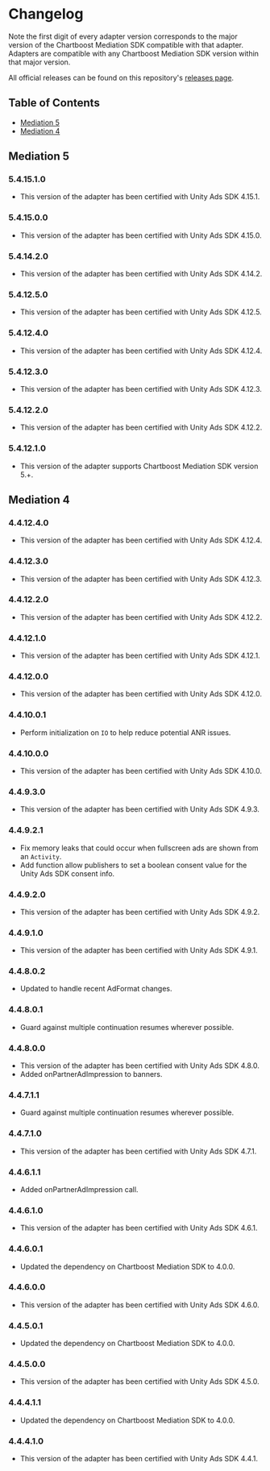 # Changelog

Note the first digit of every adapter version corresponds to the major version of the Chartboost Mediation SDK compatible with that adapter. 
Adapters are compatible with any Chartboost Mediation SDK version within that major version.

All official releases can be found on this repository's [releases page](https://github.com/ChartBoost/chartboost-mediation-android-adapter-unity-ads/releases).

## Table of Contents
- [Mediation 5](#mediation-5)
- [Mediation 4](#mediation-4)

## Mediation 5

### 5.4.15.1.0
- This version of the adapter has been certified with Unity Ads SDK 4.15.1.

### 5.4.15.0.0
- This version of the adapter has been certified with Unity Ads SDK 4.15.0.

### 5.4.14.2.0
- This version of the adapter has been certified with Unity Ads SDK 4.14.2.

### 5.4.12.5.0
- This version of the adapter has been certified with Unity Ads SDK 4.12.5.

### 5.4.12.4.0
- This version of the adapter has been certified with Unity Ads SDK 4.12.4.

### 5.4.12.3.0
- This version of the adapter has been certified with Unity Ads SDK 4.12.3.

### 5.4.12.2.0
- This version of the adapter has been certified with Unity Ads SDK 4.12.2.

### 5.4.12.1.0
- This version of the adapter supports Chartboost Mediation SDK version 5.+.

## Mediation 4

### 4.4.12.4.0
- This version of the adapter has been certified with Unity Ads SDK 4.12.4.

### 4.4.12.3.0
- This version of the adapter has been certified with Unity Ads SDK 4.12.3.

### 4.4.12.2.0
- This version of the adapter has been certified with Unity Ads SDK 4.12.2.

### 4.4.12.1.0
- This version of the adapter has been certified with Unity Ads SDK 4.12.1.

### 4.4.12.0.0
- This version of the adapter has been certified with Unity Ads SDK 4.12.0.

### 4.4.10.0.1
- Perform initialization on `IO` to help reduce potential ANR issues.

### 4.4.10.0.0
- This version of the adapter has been certified with Unity Ads SDK 4.10.0.

### 4.4.9.3.0
- This version of the adapter has been certified with Unity Ads SDK 4.9.3.

### 4.4.9.2.1
- Fix memory leaks that could occur when fullscreen ads are shown from an `Activity`.
- Add function allow publishers to set a boolean consent value for the Unity Ads SDK consent info.

### 4.4.9.2.0
- This version of the adapter has been certified with Unity Ads SDK 4.9.2.

### 4.4.9.1.0
- This version of the adapter has been certified with Unity Ads SDK 4.9.1.

### 4.4.8.0.2
- Updated to handle recent AdFormat changes.

### 4.4.8.0.1
- Guard against multiple continuation resumes wherever possible.

### 4.4.8.0.0
- This version of the adapter has been certified with Unity Ads SDK 4.8.0.
- Added onPartnerAdImpression to banners.

### 4.4.7.1.1
- Guard against multiple continuation resumes wherever possible.

### 4.4.7.1.0
- This version of the adapter has been certified with Unity Ads SDK 4.7.1. 

### 4.4.6.1.1
- Added onPartnerAdImpression call.

### 4.4.6.1.0
- This version of the adapter has been certified with Unity Ads SDK 4.6.1.

### 4.4.6.0.1
- Updated the dependency on Chartboost Mediation SDK to 4.0.0.

### 4.4.6.0.0
- This version of the adapter has been certified with Unity Ads SDK 4.6.0.

### 4.4.5.0.1
- Updated the dependency on Chartboost Mediation SDK to 4.0.0.

### 4.4.5.0.0
- This version of the adapter has been certified with Unity Ads SDK 4.5.0.

### 4.4.4.1.1
- Updated the dependency on Chartboost Mediation SDK to 4.0.0.

### 4.4.4.1.0
- This version of the adapter has been certified with Unity Ads SDK 4.4.1.
